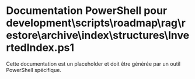 # Documentation PowerShell pour development\scripts\roadmap\rag\restore\archive\index\structures\InvertedIndex.ps1

Cette documentation est un placeholder et doit être générée par un outil PowerShell spécifique.

